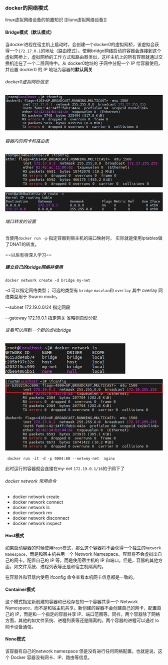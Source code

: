 ### docker的网络模式
linux虚拟网络设备的前置知识 [[liunx虚拟网络设备]]
#### Bridge模式（默认模式）

当docker进程在宿主机上启动时，会创建一个docker0的虚拟网桥，该虚拟会获得一个`172.17.0.1`的地址（路由模式）。使用bridge网络启动的容器会连接到这个虚拟网桥上，虚拟网桥的工作方式和路由器类似，这样主机上的所有容器就通过交换机连在了一个二层网络中。从  docker0地址的  子网中分配一个 IP 给容器使用，并设置 docker0 的 IP 地址为容器的**默认网关**

###### docker0虚拟网桥信息

![image-20220804135220071](docker的网络配置.assets/image-20220804135220071.png) 

###### 容器内的网卡和路由表

![image-20220804135558798](docker的网络配置.assets/image-20220804135558798.png) 

![image-20220804135105389](docker的网络配置.assets/image-20220804135105389.png) 



###### 端口转发的设置

当使用`docker run -p` 指定容器到宿主机的端口映射时， 实际就是使用iptables做了DNAT的转发。

==以后有待深入学习== 

##### 建立自己的bridge网络并使用

```shell
docker network create -d bridge my-net
```

-d  可以指定网络类型； 可选的类型有 `bridge` `macvlan`和  `overlay`  其中 overlay 网络类型用于 Swarm mode。

--subnet 172.19.0.0/24   指定网段

--gateway  172.19.0.1	指定网关    省略则自动分配

###### 查看可以得到一个新的虚拟bridge

![image-20220804142819103](docker的网络配置.assets/image-20220804142819103.png) 

![image-20220804142858784](docker的网络配置.assets/image-20220804142858784.png)  

```shell
 docker run -it -d -p 9004:80 --net=my-net  nginx
```

此时运行的容器就会连接在my-net `172.19.0.1/16`的子网下了

###### docker network  常用命令

- docker network create
- docker network connect
- docker network ls
- docker network rm
- docker network disconnect
- docker network inspect

#### Host模式

如果启动容器的时候使用`host`模式，那么这个容器将不会获得一个独立的`Network Namespace`，而是和宿主机共用一个 Network Namespace。容器将不会虚拟出自己的网卡，配置自己的 IP 等，而是使用宿主机的 IP 和端口。但是，容器的其他方面，如文件系统、进程列表等还是和宿主机隔离的。

在容器外和容器内使用 ifconfig 命令查看本机网卡信息都是一致的。

#### Container模式

这个模式指定新创建的容器和已经存在的一个容器共享一个 Network Namespace，而不是和宿主机共享。新创建的容器不会创建自己的网卡，配置自己的 IP，而是和一个指定的容器共享 IP、端口范围等。同样，两个容器除了网络方面，其他的如文件系统、进程列表等还是隔离的。两个容器的进程可以通过 lo 网卡设备通信。

#### None模式

该容器有自己的network namespace 但是没有进行任何网络配置。也就是说，这个 Docker 容器没有网卡、IP、路由等信息。
